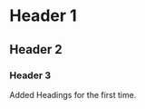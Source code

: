 # Header 1
## Header 2
### Header 3





























Added Headings for the first time.
